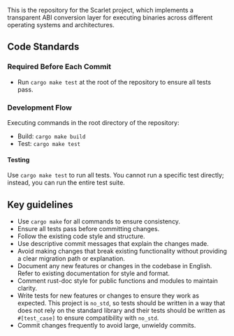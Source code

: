 This is the repository for the Scarlet project, 
which implements a transparent ABI conversion layer for executing binaries across different operating systems and architectures.

## Code Standards

### Required Before Each Commit
- Run `cargo make test` at the root of the repository to ensure all tests pass.

### Development Flow
Executing commands in the root directory of the repository:
- Build: `cargo make build` 
- Test: `cargo make test`

#### Testing
Use `cargo make test` to run all tests.
You cannot run a specific test directly; instead, you can run the entire test suite.

## Key guidelines
- Use `cargo make` for all commands to ensure consistency.
- Ensure all tests pass before committing changes.
- Follow the existing code style and structure.
- Use descriptive commit messages that explain the changes made.
- Avoid making changes that break existing functionality without providing a clear migration path or explanation.
- Document any new features or changes in the codebase in English. Refer to existing documentation for style and format.
- Comment rust-doc style for public functions and modules to maintain clarity.
- Write tests for new features or changes to ensure they work as expected. This project is `no_std`, so tests should be written in a way that does not rely on the standard library and their tests should be written as `#[test_case]` to ensure compatibility with `no_std`.
- Commit changes frequently to avoid large, unwieldy commits.